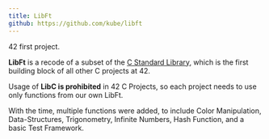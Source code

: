 ```yaml
---
title: LibFt
github: https://github.com/kube/libft
---
```


42 first project.

**LibFt** is a recode of a subset of the [C Standard Library](https://en.wikipedia.org/wiki/C_standard_library), which is the first building block of all other C projects at 42.

Usage of **LibC is prohibited** in 42 C Projects, so each project needs to use only functions from our own LibFt.

With the time, multiple functions were added, to include Color Manipulation, Data-Structures, Trigonometry, Infinite Numbers, Hash Function, and a basic Test Framework.
